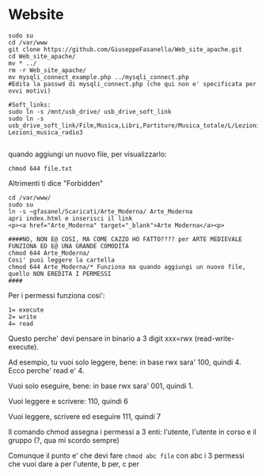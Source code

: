 # Website

```
sudo su
cd /var/www
git clone https://github.com/GiuseppeFasanella/Web_site_apache.git
cd Web_site_apache/
mv * ../
rm -r Web_site_apache/
mv mysqli_connect_example.php ../mysqli_connect.php
#Edita la passwd di mysqli_connect.php (che qui non e' specificata per ovvi motivi)

#Soft_links:
sudo ln -s /mnt/usb_drive/ usb_drive_soft_link
sudo ln -s usb_drive_soft_link/Film,Musica,Libri,Partiture/Musica_totale/L/Lezioni_musica_radio3/ Lezioni_musica_radio3


```





quando aggiungi un nuovo file, per visualizzarlo:

```
chmod 644 file.txt
```

Altrimenti ti dice "Forbidden"

```
cd /var/www/
sudo su
ln -s ~gfasanel/Scaricati/Arte_Moderna/ Arte_Moderna
apri index.html e inserisci il link
<p><a href="Arte_Moderna" target="_blank">Arte Moderna</a><p>

####NO, NON E@ COSI, MA COME CAZZO HO FATTO???? per ARTE MEDIEVALE FUNZIONA ED E@ UNA GRANDE COMODITA
chmod 644 Arte_Moderna/
Cosi' puoi leggere la cartella
chmod 644 Arte_Moderna/* Funziona ma quando aggiungi un nuovo file, quello NON EREDITA I PERMESSI
####
```

Per i permessi funziona cosi':
```
1= execute
2= write
4= read
```
Questo perche' devi pensare in binario a 3 digit xxx=rwx (read-write-execute).

Ad esempio, tu vuoi solo leggere, bene: in base rwx sara' 100, quindi 4. Ecco perche' read e' 4.

Vuoi solo eseguire, bene: in base rwx sara' 001, quindi 1.

Vuoi leggere e scrivere: 110, quindi 6

Vuoi leggere, scrivere ed eseguire 111, quindi 7

Il comando chmod assegna i permessi a 3 enti: l'utente, l'utente in corso e il gruppo (?, qua mi scordo sempre)

Comunque il punto e' che devi fare `chmod abc file` con abc i 3 permessi che vuoi dare a per l'utente, b per, c per
